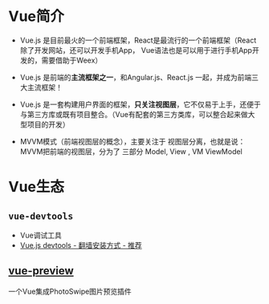 # Vue简介

+ Vue.js 是目前最火的一个前端框架，React是最流行的一个前端框架（React除了开发网站，还可以开发手机App， Vue语法也是可以用于进行手机App开发的，需要借助于Weex）

+ Vue.js 是前端的**主流框架之一**，和Angular.js、React.js 一起，并成为前端三大主流框架！

+ Vue.js 是一套构建用户界面的框架，**只关注视图层**，它不仅易于上手，还便于与第三方库或既有项目整合。（Vue有配套的第三方类库，可以整合起来做大型项目的开发）

+ MVVM模式（前端视图层的概念），主要关注于 视图层分离，也就是说：MVVM把前端的视图层，分为了 三部分 Model, View , VM ViewModel

# Vue生态

## `vue-devtools`
+ Vue调试工具
+ [Vue.js devtools - 翻墙安装方式 - 推荐](https://chrome.google.com/webstore/detail/vuejs-devtools/nhdogjmejiglipccpnnnanhbledajbpd?hl=zh-CN)

## [vue-preview](https://github.com/LS1231/vue-preview)
一个Vue集成PhotoSwipe图片预览插件